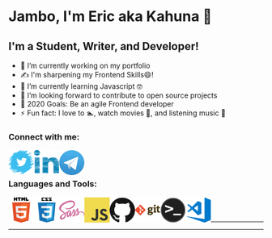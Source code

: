 # Jambo, I'm Eric aka Kahuna 👋

## I'm a Student, Writer, and Developer!
- 🔭 I’m currently working on my portfolio
-  ✍ I'm sharpening my Frontend Skills😄!
- 🌱 I’m currently learning Javascript 🤓
- 👯 I’m looking forward to contribute to open source projects
- 🥅 2020 Goals: Be an agile Frontend developer
- ⚡ Fun fact: I love to 🏊, watch movies 🍿, and listening music 💙

### Connect with me:

[<img align="left" alt="AceKahuna | Twitter" width="50px" src="https://github.com/AceKahuna/AceKahuna/blob/master/images/twitter.png" />][Twitter]
[<img align="left" alt="AceKahuna | LinkedIn" width="50px" src="https://github.com/AceKahuna/AceKahuna/blob/master/images/LinkedIn.png" />][LinkedIn]
[<img align="left" alt="AceKahuna | Telegram" width="50px" src="https://github.com/AceKahuna/AceKahuna/blob/master/images/telegram.png" />][Telegram]

<br />
<br />

### Languages and Tools:

<img align="left" alt="HTML5" width="50px" src="https://raw.githubusercontent.com/github/explore/80688e429a7d4ef2fca1e82350fe8e3517d3494d/topics/html/html.png" />
<img align="left" alt="CSS3" width="50px" src="https://raw.githubusercontent.com/github/explore/80688e429a7d4ef2fca1e82350fe8e3517d3494d/topics/css/css.png" />
<img align="left" alt="Sass" width="50px" src="https://raw.githubusercontent.com/github/explore/80688e429a7d4ef2fca1e82350fe8e3517d3494d/topics/sass/sass.png" />
<img align="left" alt="JavaScript" width="50px" src="https://raw.githubusercontent.com/github/explore/80688e429a7d4ef2fca1e82350fe8e3517d3494d/topics/javascript/javascript.png" />
<img align="left" alt="GitHub" width="50px" src="https://raw.githubusercontent.com/github/explore/78df643247d429f6cc873026c0622819ad797942/topics/github/github.png" />
<img align="left" alt="Git" width="50px" src="https://raw.githubusercontent.com/github/explore/80688e429a7d4ef2fca1e82350fe8e3517d3494d/topics/git/git.png" />
<img align="left" alt="Terminal" width="50px" src="https://raw.githubusercontent.com/github/explore/80688e429a7d4ef2fca1e82350fe8e3517d3494d/topics/terminal/terminal.png" />
<img align="left" alt="Visual Studio Code" width="50px" src="https://raw.githubusercontent.com/github/explore/80688e429a7d4ef2fca1e82350fe8e3517d3494d/topics/visual-studio-code/visual-studio-code.png"/>

<br>
<br>

---
---

<!-- Definitions -->
[Twitter]: https://twitter.com/kahunaTukei?s=09
[LinkedIn]: https://www.linkedin.com/in/eric-akoten-79855417a
[Telegram]: https://t.me/AceKahuna
